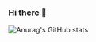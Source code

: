 ### Hi there 👋
![Anurag's GitHub stats](https://github-readme-stats.vercel.app/api?username=jhm2195&show_icons=true&theme=radical)
<!--
**Hy-MDL/Hy-MDL** is a ✨ _special_ ✨ repository because its `README.md` (this file) appears on your GitHub profile.

Here are some ideas to get you started:

- 🔭 I’m currently working on ...
- 🌱 I’m currently learning ...
- 👯 I’m looking to collaborate on ...
- 🤔 I’m looking for help with ...
- 💬 Ask me about ...
- 📫 How to reach me: ...
- 😄 Pronouns: ...
- ⚡ Fun fact: ...
-->
